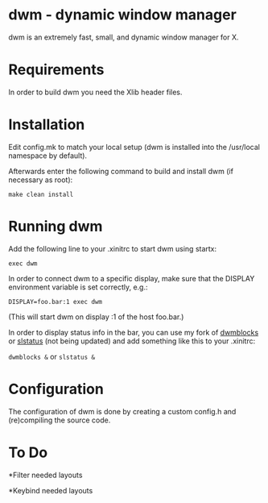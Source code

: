 # dwm - dynamic window manager
dwm is an extremely fast, small, and dynamic window manager for X.


# Requirements
In order to build dwm you need the Xlib header files.


# Installation
Edit config.mk to match your local setup (dwm is installed into
the /usr/local namespace by default).

Afterwards enter the following command to build and install dwm (if
necessary as root):

`make clean install`

# Running dwm
Add the following line to your .xinitrc to start dwm using startx:

`exec dwm`

In order to connect dwm to a specific display, make sure that
the DISPLAY environment variable is set correctly, e.g.:

`DISPLAY=foo.bar:1 exec dwm`

(This will start dwm on display :1 of the host foo.bar.)

In order to display status info in the bar, you can use my fork of [dwmblocks](https://github.com/salahdin-ahmed/dwmblocks) or [slstatus](https://github.com/salahdin-ahmed/slstatus) (not being updated) and add something like this to your .xinitrc:

`dwmblocks &`
or
`slstatus &`

# Configuration
The configuration of dwm is done by creating a custom config.h
and (re)compiling the source code.


# To Do
*Filter needed layouts

*Keybind needed layouts
